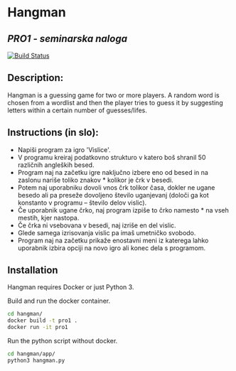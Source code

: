 # Hangman
## _PRO1 - seminarska naloga_


[![Build Status](https://travis-ci.com/xtemp3r/hangman.svg?token=ph3uoqDz9qkCKaARptfe&branch=main)](https://travis-ci.com/xtemp3r/hangman)

## Description:

Hangman is a guessing game for two or more players.
A random word is chosen from a wordlist and then the player tries to guess it by suggesting letters within a certain number of guesses/lifes.

## Instructions (in slo):

 - Napiši program za igro 'Vislice'.
 - V programu kreiraj podatkovno strukturo v katero boš shranil 50 različnih angleških besed.
 - Program naj na začetku igre naključno izbere eno od besed in na zaslonu nariše toliko znakov * kolikor je črk v besedi.
 - Potem naj uporabniku dovoli vnos črk tolikor časa, dokler ne ugane besedo ali pa preseže dovoljeno število uganjevanj (določi ga kot konstanto v programu – število delov vislic).
 - Če uporabnik ugane črko, naj program izpiše to črko namesto * na vseh mestih, kjer nastopa.
 - Če črka ni vsebovana v besedi, naj izriše en del vislic.
 - Glede samega izrisovanja vislic pa imaš umetničko svobodo.
 - Program naj na začetku prikaže enostavni meni iz katerega lahko uporabnik izbira opciji na novo igro ali konec dela s programom.



## Installation

Hangman requires Docker or just Python 3.

Build and run the docker container.

```sh
cd hangman/
docker build -t pro1 .
docker run -it pro1
```

Run the python script without docker.

```sh
cd hangman/app/
python3 hangman.py
```
